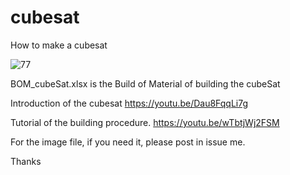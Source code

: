 # cubesat
How to make a cubesat

![77](https://user-images.githubusercontent.com/8468724/138394448-fa24b3db-534f-460e-a696-4718366a1069.jpg)


BOM_cubeSat.xlsx is the Build of Material of building the cubeSat

Introduction of the cubesat
https://youtu.be/Dau8FqqLi7g

Tutorial of the building procedure.
https://youtu.be/wTbtjWj2FSM

For the image file, if you need it, please post in issue me.

Thanks
